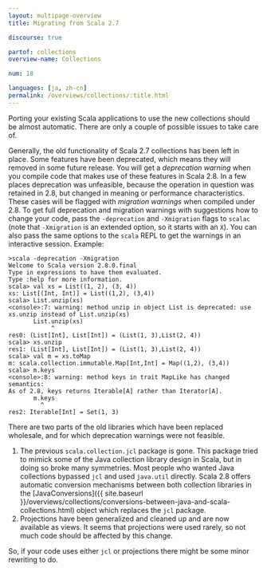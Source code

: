 ```yaml
---
layout: multipage-overview
title: Migrating from Scala 2.7

discourse: true

partof: collections
overview-name: Collections

num: 18

languages: [ja, zh-cn]
permalink: /overviews/collections/:title.html
---
```


Porting your existing Scala applications to use the new collections should be almost automatic. There are only a couple of possible issues to take care of.

Generally, the old functionality of Scala 2.7 collections has been left in place. Some features have been deprecated, which means they will removed in some future release. You will get a _deprecation warning_ when you compile code that makes use of these features in Scala 2.8. In a few places deprecation was unfeasible, because the operation in question was retained in 2.8, but changed in meaning or performance characteristics. These cases will be flagged with _migration warnings_ when compiled under 2.8. To get full deprecation and migration warnings with suggestions how to change your code, pass the `-deprecation` and `-Xmigration` flags to `scalac` (note that `-Xmigration` is an extended option, so it starts with an `X`). You can also pass the same options to the `scala` REPL to get the warnings in an interactive session. Example:

    >scala -deprecation -Xmigration
    Welcome to Scala version 2.8.0.final
    Type in expressions to have them evaluated.
    Type :help for more information.
    scala> val xs = List((1, 2), (3, 4))
    xs: List[(Int, Int)] = List((1,2), (3,4))
    scala> List.unzip(xs)
    <console>:7: warning: method unzip in object List is deprecated: use xs.unzip instead of List.unzip(xs)
           List.unzip(xs)
                ^
    res0: (List[Int], List[Int]) = (List(1, 3),List(2, 4))
    scala> xs.unzip
    res1: (List[Int], List[Int]) = (List(1, 3),List(2, 4))
    scala> val m = xs.toMap
    m: scala.collection.immutable.Map[Int,Int] = Map((1,2), (3,4))
    scala> m.keys
    <console>:8: warning: method keys in trait MapLike has changed semantics:
    As of 2.8, keys returns Iterable[A] rather than Iterator[A].
           m.keys
             ^
    res2: Iterable[Int] = Set(1, 3)

There are two parts of the old libraries which have been replaced wholesale, and for which deprecation warnings were not feasible.

1. The previous `scala.collection.jcl` package is gone. This package tried to mimick some of the Java collection library design in Scala, but in doing so broke many symmetries. Most people who wanted Java collections bypassed `jcl` and used `java.util` directly. Scala 2.8 offers automatic conversion mechanisms between both collection libraries in the [JavaConversions]({{ site.baseurl }}/overviews/collections/conversions-between-java-and-scala-collections.html) object which replaces the `jcl` package.
2. Projections have been generalized and cleaned up and are now available as views. It seems that projections were used rarely, so not much code should be affected by this change.

So, if your code uses either `jcl` or projections there might be some minor rewriting to do.

